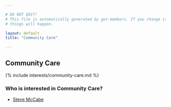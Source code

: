 ```yaml
---

# DO NOT EDIT!
# This file is automatically generated by get-members. If you change it, bad
# things will happen.

layout: default
title: "Community Care"

---
```


## Community Care

{% include interests/community-care.md %}

### Who is interested in Community Care?


* [Steve McCabe](/members/steve-mccabe.html)
